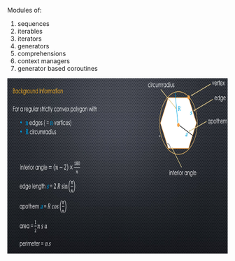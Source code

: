 Modules of:

1. sequences
2. iterables
3. iterators
4. generators
5. comprehensions
6. context managers
7. generator based coroutines


<p align="center">
  <img width="760" height="400" src="https://github.com/Foroozani/Python/blob/master/Generator/project1_part2.png">
</p>
